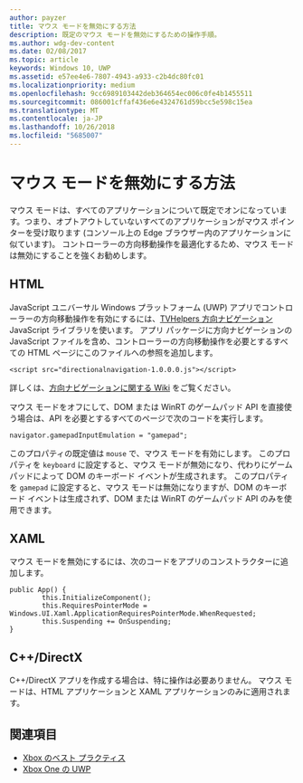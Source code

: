 ```yaml
---
author: payzer
title: マウス モードを無効にする方法
description: 既定のマウス モードを無効にするための操作手順。
ms.author: wdg-dev-content
ms.date: 02/08/2017
ms.topic: article
keywords: Windows 10, UWP
ms.assetid: e57ee4e6-7807-4943-a933-c2b4dc80fc01
ms.localizationpriority: medium
ms.openlocfilehash: 9cc6989103442deb364654ec006c0fe4b1455511
ms.sourcegitcommit: 086001cffaf436e6e4324761d59bcc5e598c15ea
ms.translationtype: MT
ms.contentlocale: ja-JP
ms.lasthandoff: 10/26/2018
ms.locfileid: "5685007"
---
```

# <a name="how-to-disable-mouse-mode"></a>マウス モードを無効にする方法
マウス モードは、すべてのアプリケーションについて既定でオンになっています。つまり、オプトアウトしていないすべてのアプリケーションがマウス ポインターを受け取ります (コンソール上の Edge ブラウザー内のアプリケーションに似ています)。 コントローラーの方向移動操作を最適化するため、マウス モードは無効にすることを強くお勧めします。   
   
## <a name="html"></a>HTML   
JavaScript ユニバーサル Windows プラットフォーム (UWP) アプリでコントローラーの方向移動操作を有効にするには、[TVHelpers 方向ナビゲーション](https://github.com/Microsoft/TVHelpers/wiki/Using-DirectionalNavigation) JavaScript ライブラリを使います。 アプリ パッケージに方向ナビゲーションの JavaScript ファイルを含め、コントローラーの方向移動操作を必要とするすべての HTML ページにこのファイルへの参照を追加します。

```code
<script src="directionalnavigation-1.0.0.0.js"></script>
```
詳しくは、[方向ナビゲーションに関する Wiki](https://github.com/Microsoft/TVHelpers/wiki/Using-DirectionalNavigation) をご覧ください。

マウス モードをオフにして、DOM または WinRT のゲームパッド API を直接使う場合は、API を必要とするすべてのページで次のコードを実行します。 
   
```code
navigator.gamepadInputEmulation = "gamepad";
```   

   このプロパティの既定値は `mouse` で、マウス モードを有効にします。 このプロパティを `keyboard` に設定すると、マウス モードが無効になり、代わりにゲームパッドによって DOM のキーボード イベントが生成されます。 このプロパティを `gamepad` に設定すると、マウス モードは無効になりますが、DOM のキーボード イベントは生成されず、DOM または WinRT のゲームパッド API のみを使用できます。

## <a name="xaml"></a>XAML    
マウス モードを無効にするには、次のコードをアプリのコンストラクターに追加します。   
   
```code
public App() {
        this.InitializeComponent();
        this.RequiresPointerMode = Windows.UI.Xaml.ApplicationRequiresPointerMode.WhenRequested;
        this.Suspending += OnSuspending;
}
```

## <a name="cdirectx"></a>C++/DirectX   
C++/DirectX アプリを作成する場合は、特に操作は必要ありません。 マウス モードは、HTML アプリケーションと XAML アプリケーションのみに適用されます。

## <a name="see-also"></a>関連項目
- [Xbox のベスト プラクティス](tailoring-for-xbox.md)
- [Xbox One の UWP](index.md)

